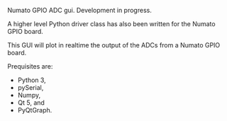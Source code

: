 Numato GPIO ADC gui. Development in progress.

A higher level Python driver class has also been written for the Numato GPIO
board.

This GUI will plot in realtime the output of the ADCs from a Numato GPIO board.

Prequisites are:
* Python 3,
* pySerial,
* Numpy,
* Qt 5, and
* PyQtGraph.


